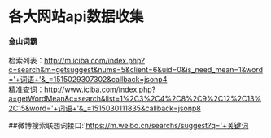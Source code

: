 # 各大网站api数据收集 
 

#### 金山词霸  
检索列表：http://m.iciba.com/index.php?c=search&m=getsuggest&nums=5&client=6&uid=0&is_need_mean=1&word='+词语+'&_=1515029307302&callback=jsonp4  
精准查词：http://www.iciba.com/index.php?a=getWordMean&c=search&list=1%2C3%2C4%2C8%2C9%2C12%2C13%2C15&word='+词语+'&_=1515030111835&callback=jsonp8

##微博搜索联想词接口:'https://m.weibo.cn/searchs/suggest?q='+关键词
